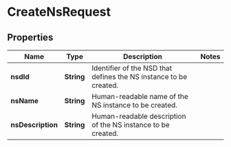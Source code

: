 
# CreateNsRequest

## Properties
Name | Type | Description | Notes
------------ | ------------- | ------------- | -------------
**nsdId** | **String** | Identifier of the NSD that defines the NS instance to be created.  | 
**nsName** | **String** | Human-readable name of the NS instance to be created.  | 
**nsDescription** | **String** | Human-readable description of the NS instance to be created.  | 



